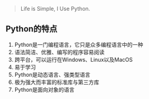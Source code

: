 > Life is Simple, I Use Python.

## Python的特点

1. Python是一门编程语言，它只是众多编程语言中的一种
2. 语法简洁、优雅、编写的程序容易阅读
3. 跨平台，可以运行在Windows、Linux以及MacOS
4. 易于学习
5. Python是动态语言、强类型语言
6. 极为强大而丰富的标准库与第三方库
7. Python是面向对象的语言